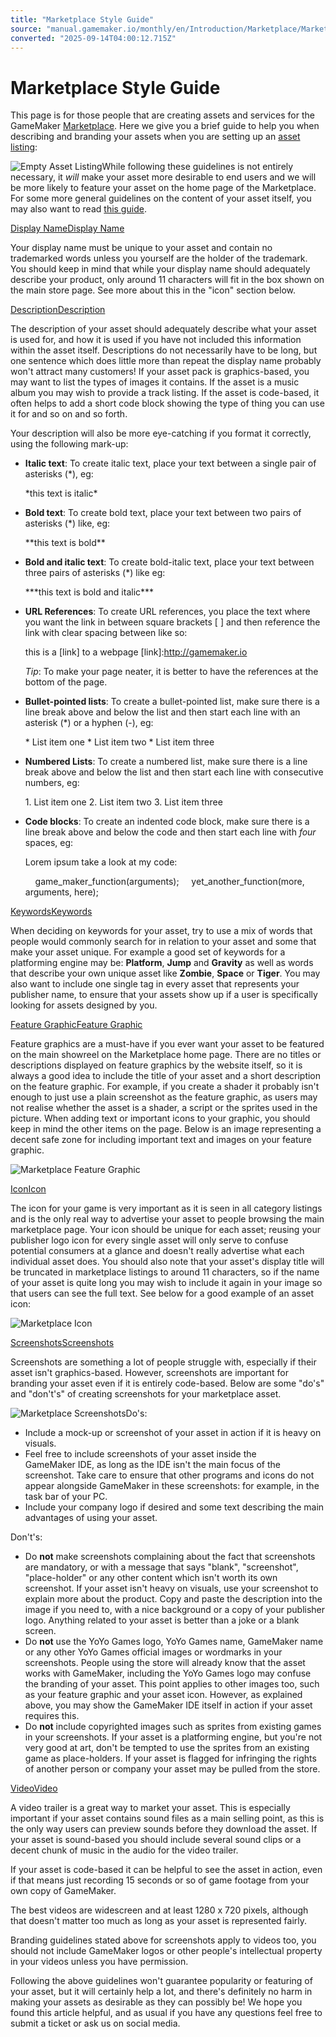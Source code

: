 ```yaml
---
title: "Marketplace Style Guide"
source: "manual.gamemaker.io/monthly/en/Introduction/Marketplace/Marketplace_Style_Guide.htm"
converted: "2025-09-14T04:00:12.715Z"
---
```


# Marketplace Style Guide

This page is for those people that are creating assets and services for the GameMaker [Marketplace](../The_Marketplace.md). Here we give you a brief guide to help you when describing and branding your assets when you are setting up an [asset listing](Listing_An_Asset.md):

![Empty Asset Listing](../../assets/Images/Introduction/MP_ProductInformation.png)While following these guidelines is not entirely necessary, it _will_ make your asset more desirable to end users and we will be more likely to feature your asset on the home page of the Marketplace. For some more general guidelines on the content of your asset itself, you may also want to read [this guide](Submission_Guidelines.md).

[Display NameDisplay Name](Marketplace_Style_Guide.htm#)

Your display name must be unique to your asset and contain no trademarked words unless you yourself are the holder of the trademark. You should keep in mind that while your display name should adequately describe your product, only around 11 characters will fit in the box shown on the main store page. See more about this in the "icon" section below.

[DescriptionDescription](Marketplace_Style_Guide.htm#)

The description of your asset should adequately describe what your asset is used for, and how it is used if you have not included this information within the asset itself. Descriptions do not necessarily have to be long, but one sentence which does little more than repeat the display name probably won't attract many customers! If your asset pack is graphics-based, you may want to list the types of images it contains. If the asset is a music album you may wish to provide a track listing. If the asset is code-based, it often helps to add a short code block showing the type of thing you can use it for and so on and so forth.

Your description will also be more eye-catching if you format it correctly, using the following mark-up:

-   **Italic text**: To create italic text, place your text between a single pair of asterisks (\*), eg:

    \*this text is italic\*
-   **Bold text**: To create bold text, place your text between two pairs of asterisks (\*) like, eg:

    \*\*this text is bold\*\*
-   **Bold and italic text**: To create bold-italic text, place your text between three pairs of asterisks (\*) like eg:

    \*\*\*this text is bold and italic\*\*\*
-   **URL References**: To create URL references, you place the text where you want the link in between square brackets \[ \] and then reference the link with clear spacing between like so:

    this is a \[link\] to a webpage
    \[link\]:http://gamemaker.io

    _Tip_: To make your page neater, it is better to have the references at the bottom of the page.
-   **Bullet-pointed lists**: To create a bullet-pointed list, make sure there is a line break above and below the list and then start each line with an asterisk (\*) or a hyphen (-), eg:

    \* List item one
    \* List item two
    \* List item three
-   **Numbered Lists**: To create a numbered list, make sure there is a line break above and below the list and then start each line with consecutive numbers, eg:

    1\. List item one
    2\. List item two
    3\. List item three
-   **Code blocks**: To create an indented code block, make sure there is a line break above and below the code and then start each line with _four_ spaces, eg:

    Lorem ipsum take a look at my code:

        game\_maker\_function(arguments);
        yet\_another\_function(more, arguments, here);

[KeywordsKeywords](Marketplace_Style_Guide.htm#)

When deciding on keywords for your asset, try to use a mix of words that people would commonly search for in relation to your asset and some that make your asset unique. For example a good set of keywords for a platforming engine may be: **Platform**, **Jump** and **Gravity** as well as words that describe your own unique asset like **Zombie**, **Space** or **Tiger**. You may also want to include one single tag in every asset that represents your publisher name, to ensure that your assets show up if a user is specifically looking for assets designed by you.

[Feature GraphicFeature Graphic](Marketplace_Style_Guide.htm#)

Feature graphics are a must-have if you ever want your asset to be featured on the main showreel on the Marketplace home page. There are no titles or descriptions displayed on feature graphics by the website itself, so it is always a good idea to include the title of your asset and a short description on the feature graphic. For example, if you create a shader it probably isn't enough to just use a plain screenshot as the feature graphic, as users may not realise whether the asset is a shader, a script or the sprites used in the picture. When adding text or important icons to your graphic, you should keep in mind the other items on the page. Below is an image representing a decent safe zone for including important text and images on your feature graphic.

![Marketplace Feature Graphic](../../assets/Images/Introduction/MP_Style_Feature.png)

[IconIcon](Marketplace_Style_Guide.htm#)

The icon for your game is very important as it is seen in all category listings and is the only real way to advertise your asset to people browsing the main marketplace page. Your icon should be unique for each asset; reusing your publisher logo icon for every single asset will only serve to confuse potential consumers at a glance and doesn't really advertise what each individual asset does. You should also note that your asset's display title will be truncated in marketplace listings to around 11 characters, so if the name of your asset is quite long you may wish to include it again in your image so that users can see the full text. See below for a good example of an asset icon:

![Marketplace Icon](../../assets/Images/Introduction/MP_Style_Icons.png)

[ScreenshotsScreenshots](Marketplace_Style_Guide.htm#)

Screenshots are something a lot of people struggle with, especially if their asset isn't graphics-based. However, screenshots are important for branding your asset even if it is entirely code-based. Below are some "do's" and "don't's" of creating screenshots for your marketplace asset.

![Marketplace Screenshots](../../assets/Images/Introduction/MP_Style_Screenshots.png)Do's:

-   Include a mock-up or screenshot of your asset in action if it is heavy on visuals.
-   Feel free to include screenshots of your asset inside the GameMaker IDE, as long as the IDE isn't the main focus of the screenshot. Take care to ensure that other programs and icons do not appear alongside GameMaker in these screenshots: for example, in the task bar of your PC.
-   Include your company logo if desired and some text describing the main advantages of using your asset.

Don't's:

-   Do **not** make screenshots complaining about the fact that screenshots are mandatory, or with a message that says "blank", "screenshot", "place-holder" or any other content which isn't worth its own screenshot. If your asset isn't heavy on visuals, use your screenshot to explain more about the product. Copy and paste the description into the image if you need to, with a nice background or a copy of your publisher logo. Anything related to your asset is better than a joke or a blank screen.
-   Do **not** use the YoYo Games logo, YoYo Games name, GameMaker name or any other YoYo Games official images or wordmarks in your screenshots. People using the store will already know that the asset works with GameMaker, including the YoYo Games logo may confuse the branding of your asset. This point applies to other images too, such as your feature graphic and your asset icon. However, as explained above, you may show the GameMaker IDE itself in action if your asset requires this.
-   Do **not** include copyrighted images such as sprites from existing games in your screenshots. If your asset is a platforming engine, but you're not very good at art, don't be tempted to use the sprites from an existing game as place-holders. If your asset is flagged for infringing the rights of another person or company your asset may be pulled from the store.

[VideoVideo](Marketplace_Style_Guide.htm#)

A video trailer is a great way to market your asset. This is especially important if your asset contains sound files as a main selling point, as this is the only way users can preview sounds before they download the asset. If your asset is sound-based you should include several sound clips or a decent chunk of music in the audio for the video trailer.

If your asset is code-based it can be helpful to see the asset in action, even if that means just recording 15 seconds or so of game footage from your own copy of GameMaker.

The best videos are widescreen and at least 1280 x 720 pixels, although that doesn't matter too much as long as your asset is represented fairly.

Branding guidelines stated above for screenshots apply to videos too, you should not include GameMaker logos or other people's intellectual property in your videos unless you have permission.


Following the above guidelines won't guarantee popularity or featuring of your asset, but it will certainly help a lot, and there's definitely no harm in making your assets as desirable as they can possibly be! We hope you found this article helpful, and as usual if you have any questions feel free to submit a ticket or ask us on social media.
